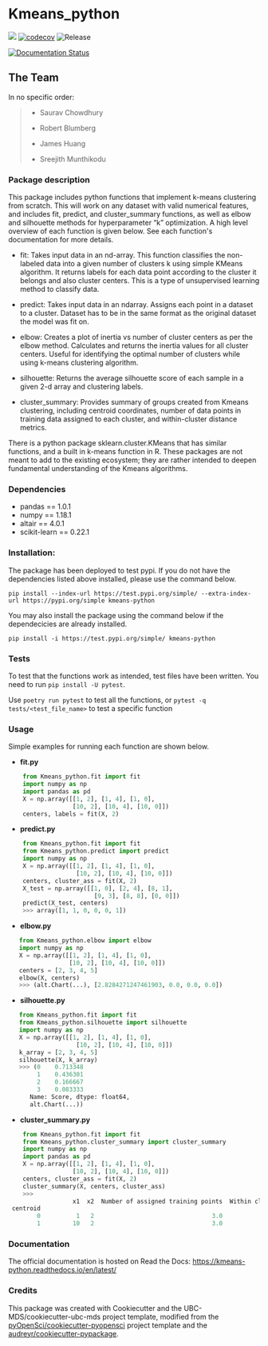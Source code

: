 # Kmeans_python 

![](https://github.com/UBC-MDS/Kmeans_python/workflows/build/badge.svg) [![codecov](https://codecov.io/gh/UBC-MDS/Kmeans_python/branch/master/graph/badge.svg)](https://codecov.io/gh/UBC-MDS/Kmeans_python) ![Release](https://github.com/UBC-MDS/Kmeans_python/workflows/Release/badge.svg)

[![Documentation Status](https://readthedocs.org/projects/kmeans-python/badge/?version=latest)](https://kmeans-python.readthedocs.io/en/latest/?badge=latest)

## The Team 

In no specific order:

> - Saurav Chowdhury
>
> - Robert Blumberg
>
> - James Huang
>
> - Sreejith Munthikodu


### Package description

This package includes python functions that implement k-means clustering from scratch. This will work on any dataset with valid numerical features, and includes fit, predict, and cluster_summary functions, as well as elbow and silhouette methods for hyperparameter “k” optimization. A high level overview of each function is given below. See each function's documentation for more details.

+ fit: Takes input data in an nd-array. This function classifies the non-labeled data into a given number of clusters k using simple KMeans algorithm. It returns labels for each data point according to the cluster it belongs and also cluster centers. This is a type of unsupervised learning method to classify data.

+ predict: Takes input data in an ndarray. Assigns each point in a dataset to a cluster. Dataset has to be in the same format as the original dataset the model was fit on.

+ elbow: Creates a plot of inertia vs number of cluster centers as per the elbow method. Calculates and returns the inertia values for all cluster centers. Useful for identifying the optimal number of clusters while using k-means clustering algorithm.

+ silhouette: Returns the average silhouette score of each sample in a given 2-d array and clustering labels.

+ cluster_summary: Provides summary of groups created from Kmeans clustering, including centroid coordinates, number of data points in training data assigned to each cluster, and within-cluster distance metrics.

There is a python package sklearn.cluster.KMeans that has similar functions, and a built in k-means function in R. These packages are not meant to add to the existing ecosystem; they are rather intended to deepen fundamental understanding of the Kmeans algorithms.

### Dependencies
- pandas == 1.0.1
- numpy == 1.18.1
- altair == 4.0.1
- scikit-learn == 0.22.1

### Installation:

The package has been deployed to test pypi. If you do not have the dependencies listed above installed, please use the command below.
```
pip install --index-url https://test.pypi.org/simple/ --extra-index-url https://pypi.org/simple kmeans-python
```

You may also install the package using the command below if the dependecicies are already installed.   
```
pip install -i https://test.pypi.org/simple/ kmeans-python
```

### Tests

To test that the functions work as intended, test files have been written. You need to run `pip install -U pytest`.  

Use `poetry run pytest` to test all the functions, or `pytest -q tests/<test_file_name>` to test a specific function

### Usage
Simple examples for running each function are shown below.

- **fit.py**
```python    
    from Kmeans_python.fit import fit    
    import numpy as np    
    import pandas as pd    
    X = np.array([[1, 2], [1, 4], [1, 0],    
                  [10, 2], [10, 4], [10, 0]])    
    centers, labels = fit(X, 2)  
```
- **predict.py**
```python    
    from Kmeans_python.fit import fit
    from Kmeans_python.predict import predict
    import numpy as np    
    X = np.array([[1, 2], [1, 4], [1, 0],    
                   [10, 2], [10, 4], [10, 0]])    
    centers, cluster_ass = fit(X, 2)  
    X_test = np.array([[1, 0], [2, 4], [8, 1],  
                        [9, 3], [8, 8], [0, 0]])  
    predict(X_test, centers)  
    >>> array([1, 1, 0, 0, 0, 1])
```
- **elbow.py**
```python  
   from Kmeans_python.elbow import elbow  
   import numpy as np  
   X = np.array([[1, 2], [1, 4], [1, 0],  
                 [10, 2], [10, 4], [10, 0]])  
   centers = [2, 3, 4, 5]
   elbow(X, centers)  
   >>> (alt.Chart(...), [2.8284271247461903, 0.0, 0.0, 0.0])
```
- **silhouette.py**
```python  
   from Kmeans_python.fit import fit
   from Kmeans_python.silhouette import silhouette  
   import numpy as np
   X = np.array([[1, 2], [1, 4], [1, 0],  
                   [10, 2], [10, 4], [10, 0]])  
   k_array = [2, 3, 4, 5]  
   silhouette(X, k_array)  
   >>> (0    0.713348
        1    0.436301
        2    0.166667
        3    0.083333
      Name: Score, dtype: float64,
      alt.Chart(...))
```
- **cluster_summary.py**
```python  
    from Kmeans_python.fit import fit
    from Kmeans_python.cluster_summary import cluster_summary  
    import numpy as np  
    import pandas as pd  
    X = np.array([[1, 2], [1, 4], [1, 0],  
                  [10, 2], [10, 4], [10, 0]])  
    centers, cluster_ass = fit(X, 2)  
    cluster_summary(X, centers, cluster_ass)  
    >>> 
                  x1  x2  Number of assigned training points  Within cluster inertia
 centroid                                                                    
        0          1   2                                 3.0                     8.0
        1         10   2                                 3.0                     8.0
```

### Documentation
The official documentation is hosted on Read the Docs: https://kmeans-python.readthedocs.io/en/latest/

### Credits
This package was created with Cookiecutter and the UBC-MDS/cookiecutter-ubc-mds project template, modified from the [pyOpenSci/cookiecutter-pyopensci](https://github.com/pyOpenSci/cookiecutter-pyopensci) project template and the [audreyr/cookiecutter-pypackage](https://github.com/audreyr/cookiecutter-pypackage).
